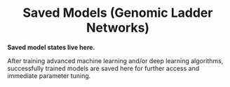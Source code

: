 <h1 align="center">Saved Models (Genomic Ladder Networks)</h1>

<b>Saved model states live here.</b>

After training advanced machine learning and/or deep learning algorithms, successfully trained models are saved here for further access and immediate parameter tuning.
